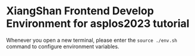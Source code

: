 XiangShan Frontend Develop Environment for asplos2023 tutorial
==================

Whenever you open a new terminal, please enter the `source ./env.sh` command to configure environment variables.
